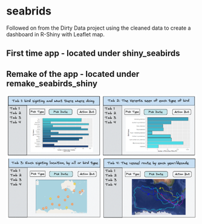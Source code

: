 # seabrids
 
Followed on from the Dirty Data project using the cleaned data to create a dashboard in R-Shiny with Leaflet map. 

## First time app - located under shiny_seabirds
 
## Remake of the app -  located under remake_seabirds_shiny
 
![](remake_seabirds_shiny/images/app_plan.png)

